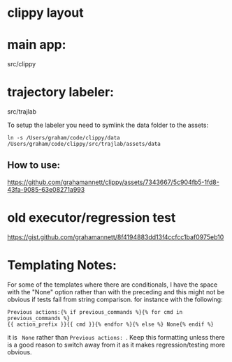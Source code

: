# clippy layout


# main app:
src/clippy

# trajectory labeler:

src/trajlab

To setup the labeler you need to symlink the data folder to the assets:

`ln -s /Users/graham/code/clippy/data /Users/graham/code/clippy/src/trajlab/assets/data`

## How to use:

https://github.com/grahamannett/clippy/assets/7343667/5c904fb5-1fd8-43fa-9085-63e08271a993


# old executor/regression test
https://gist.github.com/grahamannett/8f4194883dd13f4ccfcc1baf0975eb10



# Templating Notes:
For some of the templates where there are conditionals, I have the space with the "None" option rather than with the preceding and this might not be obvious if tests fail from string comparison.  for instance with the following:

```jinja
Previous actions:{% if previous_commands %}{% for cmd in previous_commands %}
{{ action_prefix }}{{ cmd }}{% endfor %}{% else %} None{% endif %}
```

it is ` None` rather than `Previous actions: `.  Keep this formatting unless there is a good reason to switch away from it as it makes regression/testing more obvious.
